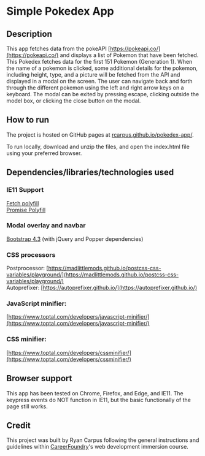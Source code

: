 # Simple Pokedex App

## Description
This app fetches data from the pokeAPI [https://pokeapi.co/](https://pokeapi.co/) and displays a list of Pokemon that have been fetched. This Pokedex fetches data for the first 151 Pokemon (Generation 1). When the name of a pokemon is clicked, some additional details for the pokemon, including height, type, and a picture will be fetched from the API and displayed in a modal on the screen. The user can navigate back and forth through the different pokemon using the left and right arrow keys on a keyboard. The modal can be exited by pressing escape, clicking outside the model box, or clicking the close button on the modal.

## How to run
The project is hosted on GitHub pages at [rcarpus.github.io/pokedex-app/](https://rcarpus.github.io/pokedex-app/).

To run locally, download and unzip the files, and open the index.html file using your preferred browser.

## Dependencies/libraries/technologies used
### IE11 Support
[Fetch polyfill](https://github.com/github/fetch)  
[Promise Polyfill](https://github.com/taylorhakes/promise-polyfill)  
### Modal overlay and navbar
[Bootstrap 4.3](https://getbootstrap.com/docs/4.3/getting-started/introduction/) (with jQuery and Popper dependencies)

### CSS processors
Postprocessor: [https://madlittlemods.github.io/postcss-css-variables/playground/](https://madlittlemods.github.io/postcss-css-variables/playground/)  
Autoprefixer: [https://autoprefixer.github.io/](https://autoprefixer.github.io/)  
### JavaScript minifier: 
[https://www.toptal.com/developers/javascript-minifier/](https://www.toptal.com/developers/javascript-minifier/)
### CSS minifier: 
[https://www.toptal.com/developers/cssminifier/](https://www.toptal.com/developers/cssminifier/)

## Browser support
This app has been tested on Chrome, Firefox, and Edge, and IE11. The keypress events do NOT function in IE11, but the basic functionally of the page still works.

## Credit
This project was built by Ryan Carpus following the general instructions and guidelines within [CareerFoundry](https://careerfoundry.com/)'s web development immersion course.
